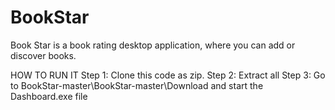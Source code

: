# BookStar
Book Star is a book rating desktop application, where you can add or discover books.

HOW TO RUN IT
Step 1: Clone this code as zip.
Step 2: Extract all
Step 3: Go to BookStar-master\BookStar-master\Download and start the Dashboard.exe file
